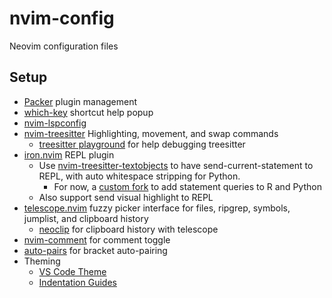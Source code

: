 # nvim-config
Neovim configuration files

## Setup
- [Packer](https://github.com/wbthomason/packer.nvim) plugin management
- [which-key](https://github.com/folke/which-key.nvim) shortcut help popup
- [nvim-lspconfig](https://github.com/neovim/nvim-lspconfig)
- [nvim-treesitter](https://github.com/nvim-treesitter/nvim-treesitter) Highlighting, movement, and swap commands
  - [treesitter playground](https://github.com/nvim-treesitter/playground) for help debugging treesitter
- [iron.nvim](https://github.com/hkupty/iron.nvim) REPL plugin
  - Use [nvim-treesitter-textobjects](https://github.com/nvim-treesitter/nvim-treesitter-textobjects) to have
    send-current-statement to REPL, with auto whitespace stripping for Python.
      - For now, a [custom fork](https://github.com/bnprks/nvim-treesitter-textobjects) to add statement queries to R and Python
  - Also support send visual highlight to REPL
- [telescope.nvim](https://github.com/nvim-telescope/telescope.nvim) fuzzy picker interface for files, ripgrep, symbols, jumplist, and clipboard history
  - [neoclip](https://github.com/AckslD/nvim-neoclip.lua) for clipboard history with telescope
- [nvim-comment](https://github.com/terrortylor/nvim-comment) for comment toggle
- [auto-pairs](https://github.com/jiangmiao/auto-pairs) for bracket auto-pairing
- Theming
  - [VS Code Theme](https://github.com/Mofiqul/vscode.nvim)
  - [Indentation Guides](https://github.com/lukas-reineke/indent-blankline.nvim)
